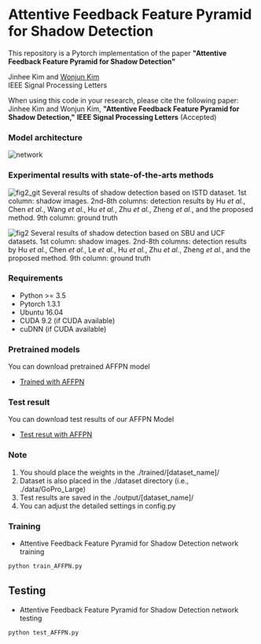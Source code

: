 # Attentive Feedback Feature Pyramid for Shadow Detection 

This repository is a Pytorch implementation of the paper **"Attentive Feedback Feature Pyramid for Shadow Detection"**

Jinhee Kim and [Wonjun Kim](https://sites.google.com/view/dcvl)  
IEEE Signal Processing Letters

When using this code in your research, please cite the following paper: Jinhee Kim and Wonjun Kim, **"Attentive Feedback Feature Pyramid for Shadow Detection,"** **IEEE Signal Processing Letters** (Accepted)

### Model architecture
![network](https://user-images.githubusercontent.com/60129726/97146672-944f3f00-17ab-11eb-9421-413bb2840c00.png)

### Experimental results with state-of-the-arts methods

![fig2_git](https://user-images.githubusercontent.com/60129726/80967835-f90b8b80-8e51-11ea-9b60-11e72f50a6cd.png)
Several results of shadow detection based on ISTD dataset. 1st column: shadow images. 2nd-8th columns: detection results by Hu *et al.*, Chen *et al.*, Wang *et al.*, Hu *et al.*, Zhu *et al.*, Zheng *et al.*, and the proposed method. 9th column: ground truth

![fig2](https://user-images.githubusercontent.com/60129726/80562585-1213d700-8a23-11ea-86e5-a75519bc322e.png)
Several results of shadow detection based on SBU and UCF datasets. 1st column: shadow images. 2nd-8th columns: detection results by Hu *et al.*, Chen *et al.*, Le *et al.*, Hu *et al.*, Zhu *et al.*, Zheng *et al.*, and the proposed method. 9th column: ground truth

### Requirements

* Python >= 3.5
* Pytorch 1.3.1
* Ubuntu 16.04
* CUDA 9.2 (if CUDA available)
* cuDNN (if CUDA available)

### Pretrained models
You can download pretrained AFFPN model
* [Trained with AFFPN](https://drive.google.com/drive/folders/1cm4CmxCBoqVJlom5WCuL-mvLyf4-Jd_m?usp=sharing)

### Test result
You can download test results of our AFFPN Model
* [Test resut with AFFPN](https://drive.google.com/drive/folders/1yRrbVLmDZPY6VBG7IfSoXgbiQqrEwNVI?usp=sharing)

### Note 
1. You should place the weights in the ./trained/[dataset_name]/  
2. Dataset is also placed in the ./dataset directory  (i.e., ./data/GoPro_Large)
3. Test results are saved in the ./output/[dataset_name]/
4. You can adjust the detailed settings in config.py

### Training
* Attentive Feedback Feature Pyramid for Shadow Detection network training
```bash
python train_AFFPN.py
```
## Testing 
* Attentive Feedback Feature Pyramid for Shadow Detection  network testing
```bash
python test_AFFPN.py
```
